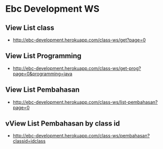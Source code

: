 # Ebc Development WS
## View List class 
* http://ebc-development.herokuapp.com/class-ws/get?page=0

## View List Programming
* http://ebc-development.herokuapp.com/class-ws/get-prog?page=0&programming=java

## View List Pembahasan 
* http://ebc-development.herokuapp.com/class-ws/list-pembahasan?page=0

## vView List Pembahasan by class id 
* http://ebc-development.herokuapp.com/class-ws/pembahasan?classid=idclass